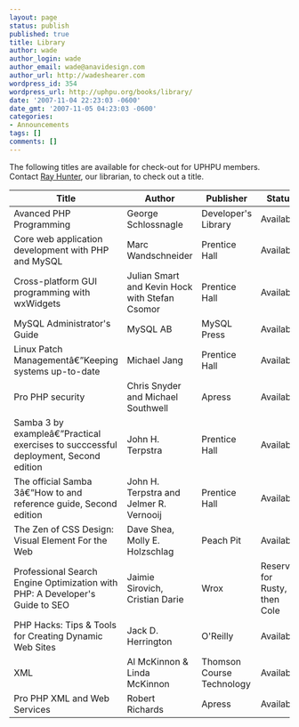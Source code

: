 ```yaml
---
layout: page
status: publish
published: true
title: Library
author: wade
author_login: wade
author_email: wade@anavidesign.com
author_url: http://wadeshearer.com
wordpress_id: 354
wordpress_url: http://uphpu.org/books/library/
date: '2007-11-04 22:23:03 -0600'
date_gmt: '2007-11-05 04:23:03 -0600'
categories:
- Announcements
tags: []
comments: []
---
```

<p>The following titles are available for check-out for UPHPU members. Contact <a href="/author/bigdog/">Ray Hunter</a>, our librarian, to check out a title.</p>
<table class="tabular_data width_max">
<thead>
<th>Title</th>
<th>Author</th>
<th>Publisher</th>
<th>Status</th>
</thead>
<tbody>
<tr>
<td>Avanced PHP Programming</td>
<td>George Schlossnagle</td>
<td>Developer's Library</td>
<td>Available</td>
</tr>
<tr class="shading_light">
<td>Core web application development with PHP and MySQL</td>
<td>Marc Wandschneider</td>
<td>Prentice Hall</td>
<td>Available</td>
</tr>
<tr>
<td>Cross-platform GUI programming with wxWidgets</td>
<td>Julian Smart and Kevin Hock with Stefan Csomor</td>
<td>Prentice Hall</td>
<td>Available</td>
</tr>
<tr class="shading_light">
<td>MySQL Administrator's Guide</td>
<td>MySQL AB</td>
<td>MySQL Press</td>
<td>Available</td>
</tr>
<tr>
<td>Linux Patch Managementâ€”Keeping systems up-to-date</td>
<td>Michael Jang</td>
<td>Prentice Hall</td>
<td>Available</td>
</tr>
<tr class="shading_light">
<td>Pro PHP security</td>
<td>Chris Snyder and Michael Southwell</td>
<td>Apress</td>
<td>Available</td>
</tr>
<tr>
<td>Samba 3 by exampleâ€”Practical exercises to succcessful deployment, Second edition</td>
<td>John H. Terpstra</td>
<td>Prentice Hall</td>
<td>Available</td>
</tr>
<tr class="shading_light">
<td>The official Samba 3â€”How to and reference guide, Second edition</td>
<td>John H. Terpstra and Jelmer R. Vernooij</td>
<td>Prentice Hall</td>
<td>Available</td>
</tr>
<tr>
<td>The Zen of CSS Design: Visual Element For the Web</td>
<td>Dave Shea, Molly E. Holzschlag</td>
<td>Peach Pit</td>
<td>Available</td>
</tr>
<tr class="shading_light">
<td>Professional Search Engine Optimization with PHP: A Developer's Guide to SEO</td>
<td>Jaimie Sirovich, Cristian Darie</td>
<td>Wrox</td>
<td>Reserved for Rusty, then Cole</td>
</tr>
<tr>
<td>PHP Hacks: Tips & Tools for Creating Dynamic Web Sites</td>
<td>Jack D. Herrington</td>
<td>O'Reilly</td>
<td>Available</td>
</tr>
<tr class="shading_light">
<td>XML</td>
<td>Al McKinnon & Linda McKinnon</td>
<td>Thomson Course Technology</td>
<td>Available</td>
</tr>
<tr>
<td>Pro PHP XML and Web Services</td>
<td>Robert Richards</td>
<td>Apress</td>
<td>Available</td>
</tr>
</table>
